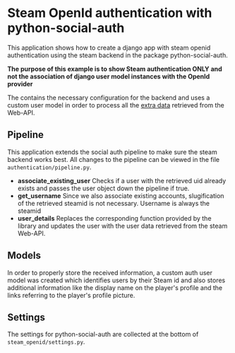 # Steam OpenId authentication with python-social-auth

This application shows how to create a django app with steam openid
authentication using the steam backend in the package python-social-auth.

**The purpose of this example is to show Steam authentication ONLY and
not the association of django user model instances with the OpenId provider**

The contains the necessary configuration for the backend and uses a
custom user model in order to process all the
[extra data](https://developer.valvesoftware.com/wiki/Steam_Web_API#GetPlayerSummaries_.28v0002.29)
retrieved from the Web-API.

## Pipeline

This application extends the social auth pipeline to make sure the steam
backend works best. All changes to the pipeline can be viewed in the
file `authentication/pipeline.py`.

- **associate_existing_user**
  Checks if a user with the retrieved uid already exists
  and passes the user object down the pipeline if true.
- **get_username**
  Since we also associate existing accounts, slugification of the
  retrieved steamid is not necessary. Username is always the steamid
- **user_details**
  Replaces the corresponding function provided by the library
  and updates the user with the user data retrieved from the steam
  Web-API.

## Models

In order to properly store the received information, a custom
auth user model was created which identifies users by their Steam id
and also stores additional information like the display name on the
player's profile and the links referring to the player's profile picture.

## Settings

The settings for python-social-auth are collected at the bottom of
`steam_openid/settings.py`.